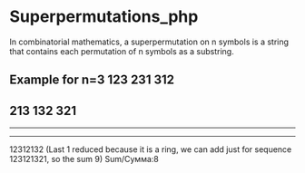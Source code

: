 # Superpermutations_php
In combinatorial mathematics, a superpermutation on n symbols is a string that contains each permutation of n symbols as a substring.

Example for n=3 
123
231
312
-----
213
132
321
-----
-----
-----
12312132 (Last 1 reduced because it is a ring, we can add just for sequence 123121321, so the sum 9)
 Sum/Сумма:8
